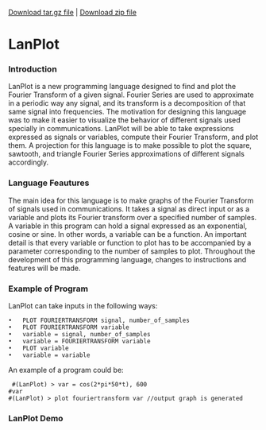 <span><a class="tar_download_link" href="https://github.com/cristianduque/LanPlot/archive/tarball/master">Download tar.gz file</a> | <a class="zip_download_link" href="https://github.com/cristianduque/LanPlot/archive/master.zip">Download zip file </a></span>

<h1> LanPlot </h1>

<h3> Introduction </h3>

LanPlot is a new programming language designed to find and plot the Fourier Transform of a given signal. Fourier Series are used to approximate in a periodic way any signal, and its transform is a decomposition of that same signal into frequencies. The motivation for designing this language was to make it easier to visualize the behavior of different signals used specially in communications. LanPlot will be able to take expressions expressed as signals or variables, compute their Fourier Transform, and plot them. A projection for this language is to make possible to plot the square, sawtooth, and triangle Fourier Series approximations of different signals accordingly. 

<h3> Language Feautures </h3>

The main idea for this language is to make graphs of the Fourier Transform of signals used in communications. It takes a signal as direct input or as a variable and plots its Fourier transform over a specified number of samples. A variable in this program can hold a signal expressed as an exponential, cosine or sine. In other words, a variable can be a function. An important detail is that every variable or function to plot has to be accompanied by a parameter corresponding to the number of samples to plot. Throughout the development of this programming language, changes to instructions and features will be made. 

<h3>Example of Program</h3>

LanPlot can take inputs in the following ways:
```
•	PLOT FOURIERTRANSFORM signal, number_of_samples
•	PLOT FOURIERTRANSFORM variable
•	variable = signal, number_of_samples
•	variable = FOURIERTRANSFORM variable
•	PLOT variable
•	variable = variable

```
An example of a program could be: 
```
 #(LanPlot) > var = cos(2*pi*50*t), 600
#var
#(LanPlot) > plot fouriertransform var //output graph is generated

```
<h3> LanPlot Demo </h3>
